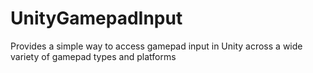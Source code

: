 # UnityGamepadInput
Provides a simple way to access gamepad input in Unity across a wide variety of gamepad types and platforms
